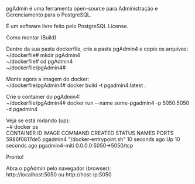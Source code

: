 pgAdmin é uma ferramenta open-source para Administração e Gerenciamento para o PostgreSQL.

É um software livre feito pelo PostgreSQL License.

Como montar (Build)

Dentro da sua pasta dockerfile, crie a pasta pgAdmin4 e copie os arquivos:  
~/dockerfile# mkdir pgAdmin4  
~/dockerfile# cd pgAdmin4  
~/dockerfile/pgAdmin4#  

Monte agora a imagem do docker:  
~/dockerfile/pgAdmin4# docker build -t pgadmin4:latest .

Crie o container do pgAdmin4:  
~/dockerfile/pgAdmin4# docker run --name some-pgadmin4 -p 5050:5050 -d pgadmin4

Veja se está rodando (up):  
~# docker ps  
CONTAINER ID   IMAGE            COMMAND              CREATED           STATUS           NAMES              PORTS  
5986f0817de5  pgadmin4  "/docker-entrypoint.sh"   10 seconds ago   Up 10 seconds ago pgadmin4-miti 0.0.0.0:5050->5050/tcp

Pronto!

Abra o pgAdmin pelo navegador (browser):  
http://localhost:5050 ou http://host-ip:5050
